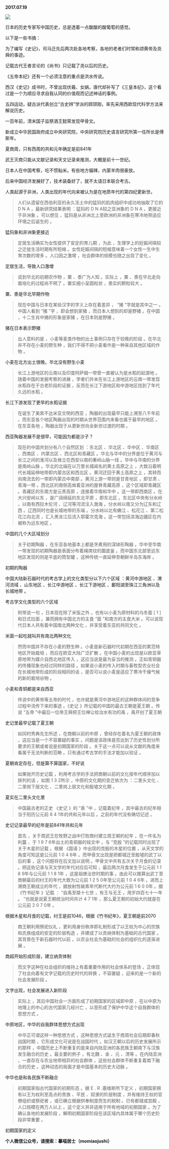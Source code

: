 
          
**2017.07.19**

![](https://pic4.zhimg.com/v2-a8e5a16fd311014ae6aea64e8dc4b507.jpg)


日本的历史专家写中国历史，总是透着一点酸酸的酸葡萄的感觉。

以下是一些书摘：

为了编写《史记》，司马迁先后两次赴各地考察，各地的老者们时常称颂黄帝及尧舜的事迹。

记载古代王者言论的《尚书》只记载了尧以后的历史。

《五帝本纪》还有一个必须注意的重点是洪水传说。

西汉《史记》成书时，不曾出现伏羲、女娲，唐代却补写了《三皇本纪》，这个看过是一个为顺应寻求自我认同的价值观而记述神话的事例。

五四运动，疑古派代表创立“古史辨”学派的顾颉刚，率先采用西欧现代科学方法来解说历史。

一百年前，清末国子监祭酒王懿荣发现甲骨文。

新成立中华民国政府成立中央研究院，中央研究院历史语言研究所第一任所长是傅斯年。

夏商周，只有西周的共和元年确定是前841年

武王灭商只能从文献记录和天文记录来推测，大概是前十一世纪。

日本人在中国考察，吃不惯籼米。有些地方偏辣，内蒙羊肉很豪放。

后来中国经济发展好了，技术装备好了，就不太请日本联合考古。

人类起源于非洲，人类出现的年代向来被认为是在地质年代的第四纪更新世。
>人们从遗留在西伯利亚的永久冻土中的猛犸的肌肉组织中成功地抽取了它的 D N A ，最新研究结果表明 ：猛犸的 D N A较之亚洲象的 D N A ，更接近于非洲象 。可以想见 ，猛犸是从非洲北上至欧洲的非洲象在寒冷地带适应环境之后诞生的 。


猛犸象和非洲象更接近
>定居生活确实为女性提供了安定的育儿期 ，为此 ，生理学上的妊娠间隔较之迁徙生活时期有所短缩 。女性妊娠间隔的短缩意味着一个女性一生中生育次数的增多 。人口因之激增 ，社会群体的规模也随之出现了变化 。


定居生活，导致人口激增
>说到华北的初期农作物 ，粟 、黍广为人知 。实际上 ，粟 、黍在华北走向栽培化的过程尚不明了 。粟实细小呈圆粒状 ，黍实的颗粒较大 。


粟、黍是华北早期作物
>现在中国与日本在某些汉字的字义上存在着差异 ， “猪 ”字就是其中之一 。中国人看到 “猪 ”字 ，即会想到家猪 ，而日本人想到的却是野猪 。在中国 ，十二生肖中猪的形象是家猪 ，在日本则是野猪 。


猪在日本表示野猪
>出人意料的是 ，小麦等麦类作物的出土事例只存在于较晚的阶段 。在华北并不存在小麦的野生种 ，我们不得不把小麦看作是一种来自其他区域的作物 。


小麦在北方出土很晚，华北没有野生小麦
>长江上游地区的云南以及印度阿萨姆一带曾一直被认为是水稻的起源地 。随着中国的发掘考察的进展 ，学者们并未在长江上游地区的云南一带发现水稻存在于古老阶段的证据 ，反而在长江下游地区和中游地区找到了年代久远的水稻 。


长江下游发现了更早的水稻证据
>在诞生了美索不达米亚文明的西亚 ，陶器的出现最早只能上溯至八千年前 ，而东亚各个地区陶器出现的时期从世界范围内来看也属于最早的地区 。在东亚各地 ，陶器出现于从更新世向全新世过渡的时期 。


西亚陶器发展不是很早，可能因为都是沙子？
>现在的中国共划分有八个自然区划 ：东北区 、华北区 、华中区 、华南区 、西南区 、内蒙古区 、西北区和青藏区 。华北与华中的分界是位于黄河与长江之间的淮河以及耸立在西安以南的秦岭山脉一线 。华中与华南的分界是南岭山脉 。华北的北端在以万里长城闻名的黄土高原之上 ，大致沿着明代长城延伸地带即内蒙古区和西北区 。黄河迂回于黄土高原之上 ，其转而向南流去的一带即内蒙古中南部 。黄河上游一带则是甘青地区 ，即甘肃 、青海一带 。西北区的南侧高耸着亚洲的屋脊青藏高原 ，这个区域即青藏区 。青藏区的东南方是云贵高原 ，连接着华南和华中 。这一带即西南区 。在大兴安岭以东 ，是广阔绵延的东北平原 ，即东北区 。东北区中央有分水岭 ，以南有西拉木伦河 、辽河等河流注入渤海 。分水岭以南又分为辽东和辽西 。辽西同时也是长城地带的东端 。分水岭以北有嫩江 、松花江 、第二松花江向北流 ，汇入黑龙江后流入鄂霍次克海 。这一带包括滨海边疆区在内被称为远东地区 。


中国的几个大区域划分
>关于初期陶器 ，在东亚各地基本上都是烹煮用的深钵形陶器 。华中至华南一带发现的初期陶器是表面分布着绳席纹的圜底釜 。而中国东北部至远东地区发现的则是平底的筒型罐 ，这种传统一直延伸至朝鲜半岛东海岸 。


初期的陶器

中国大陆新石器时代的考古学上的文化类型分以下六个区域 ：黄河中游地区 、渭河流域 、山东地区 、长江中游地区 、长江下游地区 、鄱阳湖至珠江三角洲以及长城地带 。

考古学文化类型的六个区域
>附带说一句 ，日本现在除了米饭之外 ，也有以小麦为原材料的乌冬面 [ 1 ]和日式拉面 。兼而拥有中国北方的主食 “面 ”和南方的主食大米 。可以说现代日本人共有着中国南北两种文化 ，并享受着东亚的共同文化 。


米面一起吃就叫共有南北两种文化
>然而中国并不存在小麦的野生种 。小麦是新石器时代初期在西亚的累范特地区开始栽培 ，而后在欧亚大陆广泛扩散 。在中国小麦的出现是以欧亚草原地带为媒介自西北地区传入 ，这应当说是最为妥当的推测 。正如青铜器的传播现象也经过同样的路径 。如果说小麦的传入时期与畜牧型农业社会在长城地带形成的阶段相同的话 ，是否可以说小麦是适应了寒冷干燥气候的新的栽培谷物 。


小麦和青铜都是来自西亚
>传说中的黄帝等五帝的时代 ，也许就是黄河中游地区的这种群体间的竞争过程中流传下来的事迹 。《史记 》所记载的中国的最古王朝是夏王朝 。传说 “五帝 ”中最后一位帝王舜把王位禅让给治水有功的禹 ，禹开创了夏王朝


史记里最早记载了夏王朝
>如冈村秀典先生所述 ，在商朝以前的中原 ，曾经存在着名为夏王朝的政体 ，这应当是一个不容置疑的事实 。问题是该政体是否达到了历史性划分所要求的王朝或者说是初期国家的阶段 。关于这一点可以说从文献的角度来看属于无法判断的范畴 。只有通过考古学的手法才能加以验证 。


夏朝肯定存在，但是算不算国家，不好说
>如果抛开历史记载 ，利用考古学的手法把商朝以前的文化按年代顺序加以排列的话 ，如图 1 3 2所示 ，中原的文化期的变迁依次为 ：二里头文化 、二里岗下层文化 、二里岗上层文化和殷墟文化期 。


夏实在二里头文化里
>中国最古老的正史 《史记 》的 “表 ”中 ，记载着纪年 ，其中最古的纪年相当于阳历公元前 8 4 1年的共和元年以后 。之前的年代没有确切记述 。


史记记录最早的纪年是前841年共和元年
>首先 ，关于周武王在牧野之战中打败商纣建立周王朝的纪年 ，在一件名为利簋 、于 1 9 7 6年出土的青铜器的铭文中 ，与 “克殷 ”的记载同时出现了关于木星的记载 。根据 《国语 》中出现的克殷的木星的位置 ，从天文学的角度可知这是公元前 1 0 4 6年 。而甲骨文出现是把都城迁至殷墟的武丁以后的事 ，这个问题将在后文加以说明 。甲骨文中共有五次关于月食的记录 。把这些记录与天文学的年代对应后可知 ，最后两次月食发生于公元前 1 1 8 9年与公元前 1 1 8 1年 ，这是祖庚治世时期的事 。由此可以推算出武丁至商朝最后的纣王的年代大致为公元前 1 2 5 0年至公元前 1 0 4 6年 。进而上溯商王朝成立的年代 ，据放射性碳素年代断代大约为公元前 1 6 0 0年 。据 《竹书纪年 》记载 ： “自禹至桀十七世 ，有王与无王 ，用岁四百七十一年 。 ”也就是说夏王朝统治时间共计 4 7 1年 ，那么夏王朝的初始大约就是在公元前 2 0 7 0年 。


根据木星和月食的记载，纣王是前1046，根据《竹书纪年》，夏王朝是前2070
>商王朝利用祭祀仪礼 ，更利用身份秩序即礼制形成了以王权为中心的宗族和氏族组成的安定的阶层构造 ，并建成了以贡纳体制为基础的古代国家 。其背景在于新石器时代以前 ，以农业社会为基础的社会的组织化的逐渐进展 。


商超开始形成阶层，建立纳贡体制
>而文字这种在社会组织的维持上有着重要作用的社会体系的登场 ，正体现了社会向着有文字记载的历史时代的转换 ，不容置疑 ，迎来的是一个新的社会发展阶段 。


文字出现，社会发展进入新阶段
>实际上 ，其后中国社会一方面形成了初期国家的区域即中原 ，在以中原为地理上的中心的古代国家几经兴亡 ，以至形成了保护中华这个自我群体的思想方式 。


中原地区，中华的自我群体思想方式出现
>中华正可谓这样一种思想方式 ，这种思想方式诞生于商周社会后期即春秋战国时期 ，它形成文化可说是在战国时代 。如汉王朝以后的历史发展所示的那样 ，中国历史上不断重复的是来自内陆亚洲的各民族王朝南下与汉族发生融合的历史 。最主要的例子 ，有北魏 、金 、元 、清等 。在内陆亚洲 ，一直存在与农业地带相异的社会群体 ，这些社会群体不断重复着南下融合的历史 。这种动态的局面才是中国基本的历史大动脉 。


中华也是和各民族不断融合
>初期国家指古代国家的初期形态 。据 E . R .塞维斯所下定义 ，初期国家拥有以王为权利至高点的贵族 、平民 、奴隶的阶层制度 ，并有维持王权的官僚组织或祭祀者 ，或已确立根据供奉制度而生的税制 。已有都城或宫殿 ，人口规模在两万人以上 。这个定义并非适用于所有地域的初期国家 。为了确认各地的发展阶段 ，解明初期国家阶段在该区域内具体属于哪个历史阶段非常重要 。


初期国家的定义


**个人微信公众号，请搜索：摹喵居士（momiaojushi）**

        